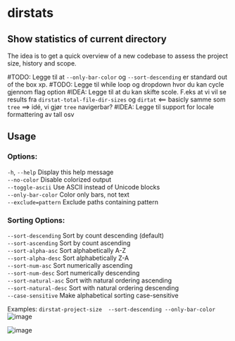 # dirstats

## Show statistics of current directory
The idea is to get a quick overview of a new codebase to assess the project size, history and scope.

#TODO: Legge til at `--only-bar-color`  og `--sort-descending` er standard out of the box xp.
#TODO: Legge til while loop og dropdown hvor du kan cycle gjennom flag option
#IDEA: Legge til at du kan skifte scole. F.eks at vi vil se results fra `dirstat-total-file-dir-sizes` og `dirtat` <== basicly samme som `tree` ==> idé, vi gjør `tree` navigerbar?
#IDEA: Legge til support for locale formattering av tall osv

## Usage

### Options:
  `-h`, `--help`           Display this help message\
  `--no-color`          Disable colorized output\
  `--toggle-ascii`      Use ASCII instead of Unicode blocks\
  `--only-bar-color`    Color only bars, not text\
  `--exclude=pattern`   Exclude paths containing pattern

### Sorting Options:
  `--sort-descending`   Sort by count descending (default)\
  `--sort-ascending`    Sort by count ascending\
  `--sort-alpha-asc`    Sort alphabetically A-Z\
  `--sort-alpha-desc`   Sort alphabetically Z-A\
  `--sort-num-asc`      Sort numerically ascending\
  `--sort-num-desc`     Sort numerically descending\
  `--sort-natural-asc`  Sort with natural ordering ascending\
  `--sort-natural-desc` Sort with natural ordering descending\
  `--case-sensitive`    Make alphabetical sorting case-sensitive

Examples: 
```dirstat-project-size  --sort-descending --only-bar-color```
![image](https://github.com/user-attachments/assets/288a7dff-27b2-4292-97c8-6d172c76ee7d)

![image](https://github.com/user-attachments/assets/11652dba-ebd3-4fbd-a347-a7cb266baf9b)

